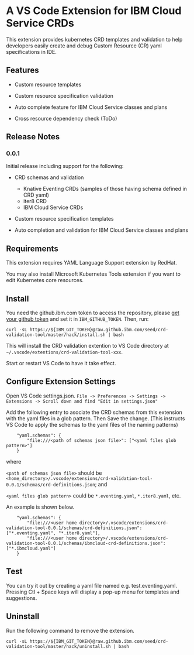 # A VS Code Extension for IBM Cloud Service CRDs

This extension provides kubernetes CRD templates and validation to help developers easily create and debug Custom Resource (CR) yaml specifications in IDE.

## Features

* Custom resource templates

* Custom resource specification validation

* Auto complete feature for IBM Cloud Service classes and plans

* Cross resource dependency check (ToDo)

## Release Notes

### 0.0.1

Initial release including support for the following:

* CRD schemas and validation

  - Knative Eventing CRDs (samples of those having schema defined in CRD yaml)
  - iter8 CRD
  - IBM Cloud Service CRDs

* Custom resource specification templates

* Auto completion and validation for IBM Cloud Service classes and plans

## Requirements

This extension requires YAML Language Support extension by RedHat.

You may also install Microsoft Kubernetes Tools extension if you want to edit Kubernetes core resources. 

## Install

You need the github.ibm.com token to access the repository, please [get your github token](https://github.ibm.com/settings/tokens) and set it in `IBM_GITHUB_TOKEN`. Then, run:

```
curl -sL https://${IBM_GIT_TOKEN}@raw.github.ibm.com/seed/crd-validation-tool/master/hack/install.sh | bash 
```

This will install the CRD validation extention to VS Code directory at `~/.vscode/extentions/crd-validation-tool-xxx`.

Start or restart VS Code to have it take effect.


## Configure Extension Settings

Open VS Code settings.json. `File -> Preferences -> Settings -> Extensions -> Scroll down and find "Edit in settings.json"`

Add the following entry to asociate the CRD schemas from this extension with the yaml files in a glob pattern. Then Save the change. (This instructs VS Code to apply the schemas to the yaml files of the naming patterns)

```
    "yaml.schemas": {
        "file:///<path of schemas json file>": ["<yaml files glob pattern>"]
    }
```

where 

`<path of schemas json file>` should be `<home_directory>/.vscode/extensions/crd-validation-tool-0.0.1/schemas/crd-definitions.json`; and 

`<yaml files glob pattern>` could be `*.eventing.yaml`, `*.iter8.yaml`, etc. 
    
An example is shown below.

```
    "yaml.schemas": {
        "file:///<user home directory>/.vscode/extensions/crd-validation-tool-0.0.1/schemas/crd-definitions.json": ["*.eventing.yaml", "*.iter8.yaml"],
        "file:///<user home directory>/.vscode/extensions/crd-validation-tool-0.0.1/schemas/ibmcloud-crd-definitions.json": ["*.ibmcloud.yaml"]
    }

```

## Test

You can try it out by creating a yaml file named e.g. test.eventing.yaml. Pressing Ctl + Space keys will display a pop-up menu for templates and suggestions.

## Uninstall

Run the following command to remove the extension.

```
curl -sL https://${IBM_GIT_TOKEN}@raw.github.ibm.com/seed/crd-validation-tool/master/hack/uninstall.sh | bash 
```

